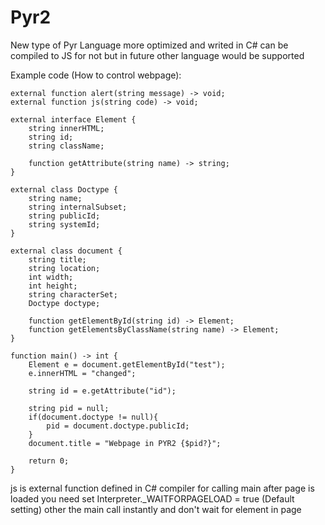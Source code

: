 # Pyr2
New type of Pyr Language more optimized and writed in C# can be compiled to JS for not but in future other language would be supported

Example code (How to control webpage):
```
external function alert(string message) -> void;
external function js(string code) -> void;

external interface Element {
	string innerHTML;
	string id;
	string className;
	
	function getAttribute(string name) -> string;
}

external class Doctype {
	string name;
	string internalSubset;
	string publicId;
	string systemId;
}

external class document {
	string title;
	string location;
	int width;
	int height;
	string characterSet;
	Doctype doctype;

	function getElementById(string id) -> Element;
	function getElementsByClassName(string name) -> Element;
}

function main() -> int {
	Element e = document.getElementById("test");
	e.innerHTML = "changed";
	
	string id = e.getAttribute("id");
	
	string pid = null;
	if(document.doctype != null){
		pid = document.doctype.publicId;
	}
	document.title = "Webpage in PYR2 {$pid?}";
	
	return 0;
}
```

js is external function defined in C# compiler
for calling main after page is loaded you need set Interpreter._WAITFORPAGELOAD = true (Default setting)
other the main call instantly and don't wait for element in page
